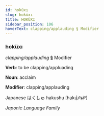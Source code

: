 ```yaml
---
id: hoküxı
slug: hoküxı
title: HOKÜXI
sidebar_position: 106
hoverText: clapping/applauding § Modifier
---
```


### hoküxı

*clapping/applauding* **§** Modifier

**Verb**: to be clapping/appluading

**Noun**: acclaim

**Modifier**: clapping/applauding

Japanese は​くしゅ hakushu [ha̠kɯ̟̊ᵝɕɨᵝ]

*Japonic Language Family*